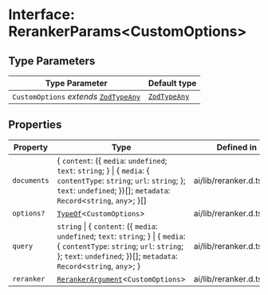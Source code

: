 # Interface: RerankerParams\<CustomOptions\>

## Type Parameters

| Type Parameter | Default type |
| ------ | ------ |
| `CustomOptions` *extends* [`ZodTypeAny`](../namespaces/z/type-aliases/ZodTypeAny.md) | [`ZodTypeAny`](../namespaces/z/type-aliases/ZodTypeAny.md) |

## Properties

| Property | Type | Defined in |
| ------ | ------ | ------ |
| `documents` | \{ `content`: (\{ `media`: `undefined`; `text`: `string`; \} \| \{ `media`: \{ `contentType`: `string`; `url`: `string`; \}; `text`: `undefined`; \})[]; `metadata`: `Record`\<`string`, `any`\>; \}[] | ai/lib/reranker.d.ts:460 |
| `options?` | [`TypeOf`](../namespaces/z/type-aliases/TypeOf.md)\<`CustomOptions`\> | ai/lib/reranker.d.ts:461 |
| `query` | `string` \| \{ `content`: (\{ `media`: `undefined`; `text`: `string`; \} \| \{ `media`: \{ `contentType`: `string`; `url`: `string`; \}; `text`: `undefined`; \})[]; `metadata`: `Record`\<`string`, `any`\>; \} | ai/lib/reranker.d.ts:459 |
| `reranker` | [`RerankerArgument`](../type-aliases/RerankerArgument.md)\<`CustomOptions`\> | ai/lib/reranker.d.ts:458 |
